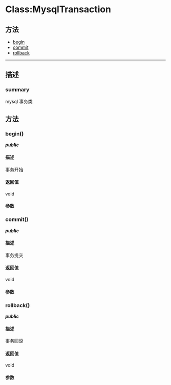 # Class:MysqlTransaction   
## 方法
+ [begin](#METHOD_begin)
+ [commit](#METHOD_commit)
+ [rollback](#METHOD_rollback)
---   
## 描述
   
### summary   
mysql 事务类  
   
## 方法   
### <a id="METHOD_begin">begin()</a>   
***public***   
#### 描述   
事务开始   
#### 返回值   
void   
#### 参数   
### <a id="METHOD_commit">commit()</a>   
***public***   
#### 描述   
事务提交   
#### 返回值   
void   
#### 参数   
### <a id="METHOD_rollback">rollback()</a>   
***public***   
#### 描述   
事务回滚   
#### 返回值   
void   
#### 参数   
